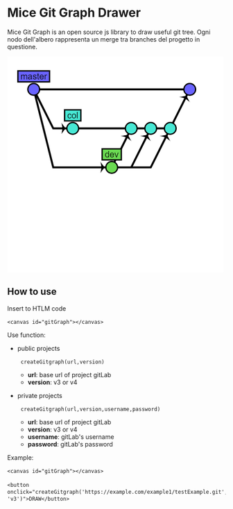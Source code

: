 # Mice Git Graph Drawer

Mice Git Graph is an open source js library to draw useful git tree.
Ogni nodo dell'albero rappresenta un merge tra branches del progetto in questione.

![alt text](example.png)

## How to use

Insert to HTLM code

```
<canvas id="gitGraph"></canvas>
```

Use function:
- public projects 
    ```
     createGitgraph(url,version)
    ```
    - **url**: base url of project gitLab
    - **version**: v3 or v4 

- private projects 
    ```
     createGitgraph(url,version,username,password)
    ```
    - **url**: base url of project gitLab
    - **version**: v3 or v4 
    - **username**: gitLab's username 
    - **password**: gitLab's password 
    
    
Example:

```
<canvas id="gitGraph"></canvas>

<button onclick="createGitgraph('https://example.com/example1/testExample.git', 'v3')">DRAW</button>

```


